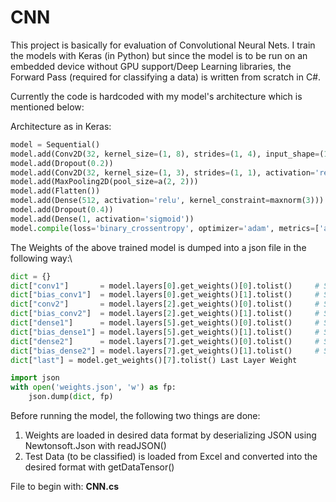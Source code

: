 # CNN
This project is basically for evaluation of Convolutional Neural Nets. I train the models with Keras (in Python) but since the model is
to be run on an embedded device without GPU support/Deep Learning libraries, the Forward Pass (required for classifying a data) is written
from scratch in C#.

Currently the code is hardcoded with my model's architecture which is mentioned below:

Architecture as in Keras:

```python
model = Sequential()
model.add(Conv2D(32, kernel_size=(1, 8), strides=(1, 4), input_shape=(16, 32, 1), padding='same', activation='relu', kernel_constraint=maxnorm(3), data_format='channels_last'))
model.add(Dropout(0.2))
model.add(Conv2D(32, kernel_size=(1, 3), strides=(1, 1), activation='relu', padding='same', kernel_constraint=maxnorm(3)))\
model.add(MaxPooling2D(pool_size=a(2, 2)))
model.add(Flatten())
model.add(Dense(512, activation='relu', kernel_constraint=maxnorm(3)))
model.add(Dropout(0.4))
model.add(Dense(1, activation='sigmoid'))
model.compile(loss='binary_crossentropy', optimizer='adam', metrics=['accuracy'])
```

The Weights of the above trained model is dumped into a json file in the following way:\
```python
dict = {}
dict["conv1"]       = model.layers[0].get_weights()[0].tolist()     # Shape: (1, 8, 1, 32)
dict["bias_conv1"]  = model.layers[0].get_weights()[1].tolist()     # Shape: (32,)
dict["conv2"]       = model.layers[2].get_weights()[0].tolist()     # Shape: (1, 3, 32, 32)
dict["bias_conv2"]  = model.layers[2].get_weights()[1].tolist()     # Shape: (32,)
dict["dense1"]      = model.layers[5].get_weights()[0].tolist()     # Shape: (1024, 512)
dict["bias_dense1"] = model.layers[5].get_weights()[1].tolist()     # Shape: (512,)
dict["dense2"]      = model.layers[7].get_weights()[0].tolist()     # Shape: (512, 1)
dict["bias_dense2"] = model.layers[7].get_weights()[1].tolist()     # Shape: (1,)
dict["last"] = model.get_weights()[7].tolist() Last Layer Weight 

import json
with open('weights.json', 'w') as fp:
    json.dump(dict, fp)
```

Before running the model, the following two things are done:
1. Weights are loaded in desired data format by deserializing JSON using Newtonsoft.Json with readJSON() 
2. Test Data (to be classified) is loaded from Excel and converted into the desired format with getDataTensor()

File to begin with: **CNN.cs**
